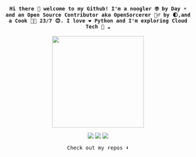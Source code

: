 <h4 align="center"><samp> Hi there 👋  welcome to my Github! I'm a noogler 🤓 by Day ☀️ and an Open Source Contributor aka OpenSorcerer 🧙‍♂️ by 🌓,and a Cook 👨‍🍳 23/7 😊. I love ❤️ Python and I'm exploring Cloud Tech 🐍 ☁️ </samp></h4>

<p align="center">
  <img width="250" src="https://media3.giphy.com/media/qQRfz2VfUbDeebczif/giphy.gif?cid=ecf05e47n0yfnw4fe11xy9qkb1wmnnbq0c946ur2rb3yi66i&ep=v1_gifs_related&rid=giphy.gif&ct=g">
</p>


<p align="center">
<a href= "mailto:itskanishkp.py@gmail.com"><img src="https://img.icons8.com/material-outlined/32/000000/mail.png"/></a>
<a href= "https://twitter.com/itsKanishkP"><img src="https://img.icons8.com/material-outlined/32/000000/twitter.png"/></a>
<a href= "https://kanishk.fosscu.org/"><img src="https://img.icons8.com/material-outlined/32/000000/web-design.png"/></a>
</p>

<p align="center"><samp>
Check out my repos ⬇️  
  </samp>
</p>
